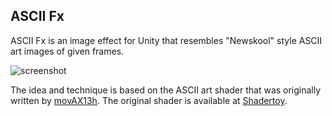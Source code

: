 ASCII Fx
--------

ASCII Fx is an image effect for Unity that resembles "Newskool" style ASCII art images of given frames.

![screenshot](http://keijiro.github.io/AsciiFx/screenshot.png)

The idea and technique is based on the ASCII art shader that was originally written by [movAX13h][movAX13h].
The original shader is available at [Shadertoy][Shadertoy].

[Shadertoy]: https://www.shadertoy.com/view/lssGDj
[movAX13h]:  https://www.shadertoy.com/user/movAX13h
